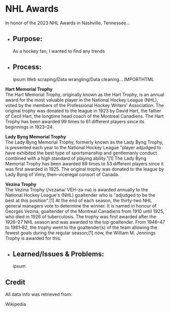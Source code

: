 # NHL Awards

In honor of the 2023 NHL Awards in Nashville, Tennessee...

- ## Purpose:
  As a hockey fan, I wanted to find any trends

- ## Process:
  ipsum
  Web scraping/Data wrangling/Data cleaning...
  IMPORTHTML


**Hart Memorial Trophy**\
The Hart Memorial Trophy, originally known as the Hart Trophy, is an annual award for the most valuable player in the National Hockey League (NHL), voted by the members of the Professional Hockey Writers' Association. The original trophy was donated to the league in 1923 by David Hart, the father of Cecil Hart, the longtime head coach of the Montreal Canadiens. The Hart Trophy has been awarded 99 times to 61 different players since its beginnings in 1923–24.

**Lady Byng Memorial Trophy**\
The Lady Byng Memorial Trophy, formerly known as the Lady Byng Trophy, is presented each year to the National Hockey League "player adjudged to have exhibited the best type of sportsmanship and gentlemanly conduct combined with a high standard of playing ability."[1] The Lady Byng Memorial Trophy has been awarded 89 times to 53 different players since it was first awarded in 1925. The original trophy was donated to the league by Lady Byng of Vimy, then–viceregal consort of Canada. 
 
**Vezina Trophy**\
The Vezina Trophy (/vɛzənə/ VEH-zə-nə) is awarded annually to the National Hockey League's (NHL) goaltender who is "adjudged to be the best at this position".[1] At the end of each season, the thirty-two NHL general managers vote to determine the winner. It is named in honour of Georges Vezina, goaltender of the Montreal Canadiens from 1910 until 1925, who died in 1926 of tuberculosis. The trophy was first awarded after the 1926–27 NHL season and was awarded to the top goaltender. From 1946–47 to 1981–82, the trophy went to the goaltender(s) of the team allowing the fewest goals during the regular season;[1] now, the William M. Jennings Trophy is awarded for this. 

- ## Learned/Issues & Problems:
  ipsum



## Credit

All data info was retrieved from:

Wikipedia
